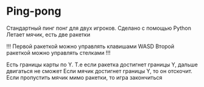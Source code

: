 # Ping-pong
Стандартный пинг понг для двух игроков.
Сделано с помощью Python
Летает мячик, есть две ракетки

!!!
Первой ракеткой можно управлять клавишами WASD
Второй ракеткой можно управлять стелками
!!!

Есть границы карты по Y. Т.е если ракетка достигнет границы Y, дальше двигаться не сможет
Если мячик достигнет границы Y, то он отскочит.
Если пропустить мячик мимо ракетки, то игра закончиться
